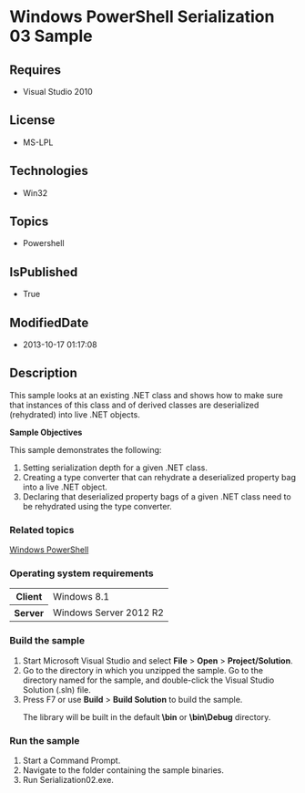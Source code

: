 # Windows PowerShell Serialization 03 Sample
## Requires
* Visual Studio 2010
## License
* MS-LPL
## Technologies
* Win32
## Topics
* Powershell
## IsPublished
* True
## ModifiedDate
* 2013-10-17 01:17:08
## Description

<div id="mainSection">
<p>This sample looks at an existing .NET class and shows how to make sure that instances of this class and of derived classes are deserialized (rehydrated) into live .NET objects.
</p>
<p><b>Sample Objectives</b></p>
<p>This sample demonstrates the following:</p>
<ol>
<li>Setting serialization depth for a given .NET class. </li><li>Creating a type converter that can rehydrate a deserialized property bag into a live .NET object.
</li><li>Declaring that deserialized property bags of a given .NET class need to be rehydrated using the type converter.
</li></ol>
<p></p>
<h3><a id="related_topics"></a>Related topics</h3>
<dl><dt><a href="http://go.microsoft.com/fwlink/?LinkID=178145">Windows PowerShell</a>
</dt></dl>
<h3>Operating system requirements</h3>
<table>
<tbody>
<tr>
<th>Client</th>
<td><dt>Windows&nbsp;8.1 </dt></td>
</tr>
<tr>
<th>Server</th>
<td><dt>Windows Server&nbsp;2012&nbsp;R2 </dt></td>
</tr>
</tbody>
</table>
<h3>Build the sample</h3>
<p></p>
<ol>
<li>Start Microsoft Visual Studio and select <b>File</b> &gt; <b>Open</b> &gt; <b>
Project/Solution</b>. </li><li>Go to the directory in which you unzipped the sample. Go to the directory named for the sample, and double-click the Visual Studio Solution (.sln) file.
</li><li>Press F7 or use <b>Build</b> &gt; <b>Build Solution</b> to build the sample.
<p>The library will be built in the default<b> \bin</b> or <b>\bin\Debug</b> directory.</p>
</li></ol>
<p></p>
<h3>Run the sample</h3>
<p></p>
<ol>
<li>Start a Command Prompt. </li><li>Navigate to the folder containing the sample binaries. </li><li>Run Serialization02.exe. </li></ol>
<p></p>
</div>
